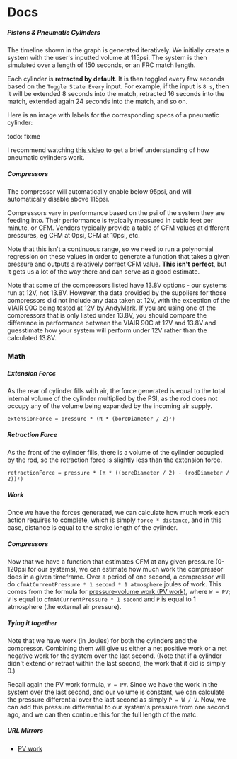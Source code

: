 # Docs

##### Pistons & Pneumatic Cylinders

The timeline shown in the graph is generated iteratively. We initially create a system with the user's inputted volume at 115psi. The system is then simulated over a length of 150 seconds, or an FRC match length.

Each cylinder is **retracted by default**. It is then toggled every few seconds based on the `Toggle State Every` input. For example, if the input is `8 s`, then it will be extended 8 seconds into the match, retracted 16 seconds into the match, extended again 24 seconds into the match, and so on.

Here is an image with labels for the corresponding specs of a pneumatic cylinder:

todo: fixme

I recommend watching [this video](https://www.youtube.com/watch?v=R-OBtVCPjMc) to get a brief understanding of how pneumatic cylinders work.

##### Compressors

The compressor will automatically enable below 95psi, and will automatically disable above 115psi.

Compressors vary in performance based on the psi of the system they are feeding into. Their performance is typically measured in cubic feet per minute, or CFM. Vendors typically provide a table of CFM values at different pressures, eg CFM at 0psi, CFM at 10psi, etc.

Note that this isn't a continuous range, so we need to run a polynomial regression on these values in order to generate a function that takes a given pressure and outputs a relatively correct CFM value. **This isn't perfect**, but it gets us a lot of the way there and can serve as a good estimate.

Note that some of the compressors listed have 13.8V options - our systems run at 12V, not 13.8V. However, the data provided by the suppliers for those compressors did not include any data taken at 12V, with the exception of the VIAIR 90C being tested at 12V by AndyMark. If you are using one of the compressors that is only listed under 13.8V, you should compare the difference in performance between the VIAIR 90C at 12V and 13.8V and guesstimate how your system will perform under 12V rather than the calculated 13.8V.

### Math

##### Extension Force

As the rear of cylinder fills with air, the force generated is equal to the total internal volume of the cylinder multiplied by the PSI, as the rod does not occupy any of the volume being expanded by the incoming air supply.

```
extensionForce = pressure * (π * (boreDiameter / 2)²)
```

##### Retraction Force

As the front of the cylinder fills, there is a volume of the cylinder occupied by the rod, so the retraction force is slightly less than the extension force.

```
retractionForce = pressure * (π * ((boreDiameter / 2) - (rodDiameter / 2))²)
```

##### Work

Once we have the forces generated, we can calculate how much work each action requires to complete, which is simply `force * distance`, and in this case, distance is equal to the stroke length of the cylinder.

##### Compressors

Now that we have a function that estimates CFM at any given pressure (0-120psi for our systems), we can estimate how much work the compressor does in a given timeframe. Over a period of one second, a compressor will do `cfmAtCurrentPressure * 1 second * 1 atmosphere` joules of work. This comes from the formula for [pressure-volume work (PV work)](https://www.khanacademy.org/science/ap-chemistry/thermodynamics-ap/internal-energy-tutorial-ap/a/pressure-volume-work), where `W = PV`; `V` is equal to `cfmAtCurrentPressure * 1 second` and `P` is equal to 1 atmosphere (the external air pressure).

##### Tying it together

Note that we have work (in Joules) for both the cylinders and the compressor. Combining them will give us either a net positive work or a net negative work for the system over the last second. (Note that if a cylinder didn't extend or retract within the last second, the work that it did is simply 0.)

Recall again the PV work formula, `W = PV`. Since we have the work in the system over the last second, and our volume is constant, we can calculate the pressure differential over the last second as simply `P = W / V`. Now, we can add this pressure differential to our system's pressure from one second ago, and we can then continue this for the full length of the matc.

##### URL Mirrors

- [PV work](https://web.archive.org/web/20201024100339/https://www.khanacademy.org/science/ap-chemistry/thermodynamics-ap/internal-energy-tutorial-ap/a/pressure-volume-work)

